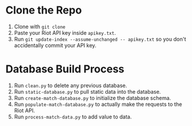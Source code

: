 # Clone the Repo
1. Clone with `git clone`
2. Paste your Riot API key inside `apikey.txt`.
3. Run `git update-index --assume-unchanged -- apikey.txt` so you don't accidentally commit your API key.

# Database Build Process
1. Run `clean.py` to delete any previous database.
2. Run `static-database.py` to pull static data into the database.
3. Run `create-match-database.py` to initialize the database schema.
4. Run `populate-match-database.py` to actually make the requests to the Riot API.
5. Run `process-match-data.py` to add value to data.